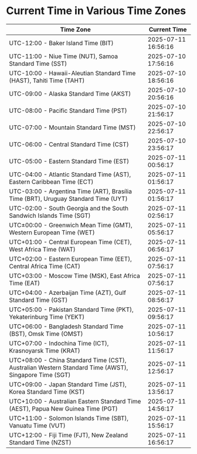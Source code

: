 # Current Time in Various Time Zones

| Time Zone | Current Time |
|-----------|--------------|
| UTC-12:00 - Baker Island Time (BIT) | 2025-07-11 16:56:16 |
| UTC-11:00 - Niue Time (NUT), Samoa Standard Time (SST) | 2025-07-10 17:56:16 |
| UTC-10:00 - Hawaii-Aleutian Standard Time (HAST), Tahiti Time (TAHT) | 2025-07-10 18:56:16 |
| UTC-09:00 - Alaska Standard Time (AKST) | 2025-07-10 20:56:16 |
| UTC-08:00 - Pacific Standard Time (PST) | 2025-07-10 21:56:17 |
| UTC-07:00 - Mountain Standard Time (MST) | 2025-07-10 22:56:17 |
| UTC-06:00 - Central Standard Time (CST) | 2025-07-10 23:56:17 |
| UTC-05:00 - Eastern Standard Time (EST) | 2025-07-11 00:56:17 |
| UTC-04:00 - Atlantic Standard Time (AST), Eastern Caribbean Time (ECT) | 2025-07-11 01:56:17 |
| UTC-03:00 - Argentina Time (ART), Brasília Time (BRT), Uruguay Standard Time (UYT) | 2025-07-11 01:56:17 |
| UTC-02:00 - South Georgia and the South Sandwich Islands Time (SGT) | 2025-07-11 02:56:17 |
| UTC±00:00 - Greenwich Mean Time (GMT), Western European Time (WET) | 2025-07-11 05:56:17 |
| UTC+01:00 - Central European Time (CET), West Africa Time (WAT) | 2025-07-11 06:56:17 |
| UTC+02:00 - Eastern European Time (EET), Central Africa Time (CAT) | 2025-07-11 07:56:17 |
| UTC+03:00 - Moscow Time (MSK), East Africa Time (EAT) | 2025-07-11 07:56:17 |
| UTC+04:00 - Azerbaijan Time (AZT), Gulf Standard Time (GST) | 2025-07-11 08:56:17 |
| UTC+05:00 - Pakistan Standard Time (PKT), Yekaterinburg Time (YEKT) | 2025-07-11 09:56:17 |
| UTC+06:00 - Bangladesh Standard Time (BST), Omsk Time (OMST) | 2025-07-11 10:56:17 |
| UTC+07:00 - Indochina Time (ICT), Krasnoyarsk Time (KRAT) | 2025-07-11 11:56:17 |
| UTC+08:00 - China Standard Time (CST), Australian Western Standard Time (AWST), Singapore Time (SGT) | 2025-07-11 12:56:17 |
| UTC+09:00 - Japan Standard Time (JST), Korea Standard Time (KST) | 2025-07-11 13:56:17 |
| UTC+10:00 - Australian Eastern Standard Time (AEST), Papua New Guinea Time (PGT) | 2025-07-11 14:56:17 |
| UTC+11:00 - Solomon Islands Time (SBT), Vanuatu Time (VUT) | 2025-07-11 15:56:17 |
| UTC+12:00 - Fiji Time (FJT), New Zealand Standard Time (NZST) | 2025-07-11 16:56:17 |
